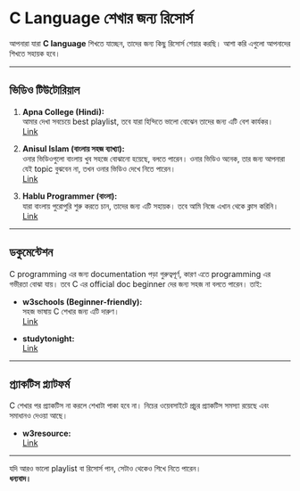 # C Language শেখার জন্য রিসোর্স

আপনারা যারা **C language** শিখতে যাচ্ছেন, তাদের জন্য কিছু রিসোর্স শেয়ার করছি। আশা করি এগুলো আপনাদের শিখতে সহায়ক হবে।

---

## ভিডিও টিউটোরিয়াল

1. **Apna College (Hindi):**  
   আমার দেখা সবচেয়ে best playlist, তবে যারা হিন্দিতে ভালো বোঝেন তাদের জন্য এটি বেশ কার্যকর।  
   [Link](https://youtu.be/irqbmMNs2Bo?si=064LFTs-F7Mh_Toz)

2. **Anisul Islam (বাংলায় সহজ ব্যাখ্যা):**  
   ওনার ভিডিওগুলো বাংলায় খুব সহজে বোঝানো হয়েছে, বলতে পারেন। ওনার ভিডিও অনেক, তার জন্য আপনারা যেই topic বুঝবেন না, তখন ওনার ভিডিও দেখে নিতে পারেন।  
   [Link](https://youtube.com/playlist?list=PLgH5QX0i9K3pCMBZcul1fta6UivHDbXvz&si=nZpXsnnK7BU4iyeq)

3. **Hablu Programmer (বাংলা):**  
   যারা বাংলায় পুরোপুরি শুরু করতে চান, তাদের জন্য এটি সহায়ক। তবে আমি নিজে এখান থেকে ক্লাস করিনি।  
   [Link](https://youtube.com/playlist?list=PLNMnAEqLBwmrwDSycdTLsvZBhmK5kOtgV&si=QhCkz39nhRW4qYtp)

---

## ডকুমেন্টেশন

C programming এর জন্য documentation পড়া গুরুত্বপূর্ণ, কারণ এতে programming এর গভীরতা বোঝা যায়। তবে C এর official doc beginner দের জন্য সহজ না বলতে পারেন। তাই:

- **w3schools (Beginner-friendly):**  
  সহজ ভাষায় C শেখার জন্য এটি দারুণ।  
  [Link](https://www.w3schools.com/c/index.php)

- **studytonight:**  
  [Link](https://www.studytonight.com/c/overview-of-c.php)

---

## প্র্যাকটিস প্ল্যাটফর্ম

C শেখার পর প্র্যাকটিস না করলে শেখাটা পাকা হবে না। নিচের ওয়েবসাইটে প্রচুর প্র্যাকটিস সমস্যা রয়েছে এবং সমাধানও দেওয়া আছে।

- **w3resource:**  
  [Link](https://www.w3resource.com/c-programming-exercises/)

---

যদি আরও ভালো playlist বা রিসোর্স পান, সেটাও থেকেও শিখে নিতে পারেন।  
**ধন্যবাদ।**
